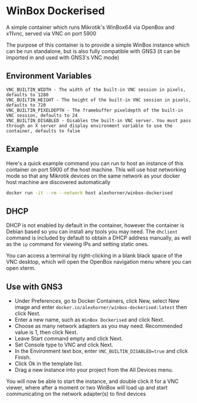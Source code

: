 # WinBox Dockerised
A simple container which runs Mikrotik's WinBox64 via OpenBox and x11vnc, served via VNC on port 5900

The purpose of this container is to provide a simple WinBox instance which can be run standalone, but is also fully compatible with GNS3 (it can be imported in and used with GNS3's VNC mode)

## Environment Variables
```
VNC_BUILTIN_WIDTH - The width of the built-in VNC session in pixels, defaults to 1280
VNC_BUILTIN_HEIGHT - The height of the built-in VNC session in pixels, defaults to 720
VNC_BUILTIN_PIXELDEPTH - The framebuffer pixeldepth of the built-in VNC session, defaults to 24
VNC_BUILTIN_DISABLED - Disables the built-in VNC server. You must pass through an X server and display environment variable to use the container, defaults to false
```

## Example
Here's a quick example command you can run to host an instance of this container on port 5900 of the host machine. This will use host networking mode so that any Mikrotik devices on the same network as your docker host machine are discovered automatically
```bash
docker run -it --rm --network host alexhorner/winbox-dockerised
```

## DHCP
DHCP is not enabled by default in the container, however the container is Debian based so you can install any tools you may need. The `dhclient` command is included by default to obtain a DHCP address manually, as well as the `ip` command for viewing IPs and setting static ones.

You can access a terminal by right-clicking in a blank black space of the VNC desktop, which will open the OpenBox navigation menu where you can open xterm.

## Use with GNS3
- Under Preferences, go to Docker Containers, click New, select New image and enter `docker.io/alexhorner/winbox-dockerised:latest` then click Next.
- Enter a new name, such as `WinBox Dockerised` and click Next.
- Choose as many network adapters as you may need. Recommended value is 1, then click Next.
- Leave Start command empty and click Next.
- Set Console type to VNC and click Next.
- In the Environment text box, enter `VNC_BUILTIN_DISABLED=true` and click Finish.
- Click Ok in the template list.
- Drag a new instance into your project from the All Devices menu.

You will now be able to start the instance, and double click it for a VNC viewer, where after a moment or two WinBox will load up and start communicating on the network adapter(s) to find devices
